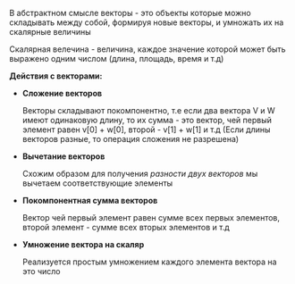  
В абстрактном смысле векторы - это объекты которые можно складывать между собой, формируя новые векторы, и умножать их
на скалярные величины

Скалярная велечина - величина, каждое значение которой может быть выражено одним числом (длина, площадь, время и т.д)

**Действия с векторами:**
- **Сложение векторов** 

    Векторы складывают покомпонентно, т.е если два вектора V и W имеют одинаковую длину, то их сумма - это 
    вектор, чей первый элемент равен v[0] + w[0], второй - v[1] + w[1] и т.д (Если длины векторов разные, то операция 
    сложения не разрешена) 


- **Вычетание векторов**
    
    Схожим образом для получения *разности двух векторов* мы вычетаем соответствующие элементы


- **Покомпонентная сумма векторов**

    Вектор чей первый элемент равен сумме всех первых элементов, второй элемент - сумме всех вторых элементов и т.д


- **Умножение вектора на скаляр**

    Реализуется простым умножением каждого элемента вектора на это число 

